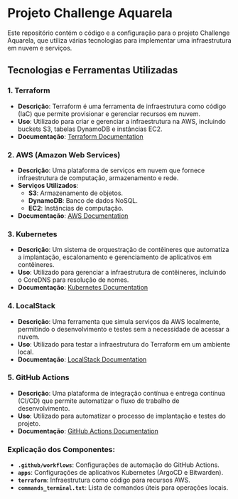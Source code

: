# Projeto Challenge Aquarela

Este repositório contém o código e a configuração para o projeto Challenge Aquarela, que utiliza várias tecnologias para implementar uma infraestrutura em nuvem e serviços.

## Tecnologias e Ferramentas Utilizadas

### 1. **Terraform**
- **Descrição**: Terraform é uma ferramenta de infraestrutura como código (IaC) que permite provisionar e gerenciar recursos em nuvem.
- **Uso**: Utilizado para criar e gerenciar a infraestrutura na AWS, incluindo buckets S3, tabelas DynamoDB e instâncias EC2.
- **Documentação**: [Terraform Documentation](https://www.terraform.io/docs)

### 2. **AWS (Amazon Web Services)**
- **Descrição**: Uma plataforma de serviços em nuvem que fornece infraestrutura de computação, armazenamento e rede.
- **Serviços Utilizados**:
  - **S3**: Armazenamento de objetos.
  - **DynamoDB**: Banco de dados NoSQL.
  - **EC2**: Instâncias de computação.
- **Documentação**: [AWS Documentation](https://aws.amazon.com/documentation/)

### 3. **Kubernetes**
- **Descrição**: Um sistema de orquestração de contêineres que automatiza a implantação, escalonamento e gerenciamento de aplicativos em contêineres.
- **Uso**: Utilizado para gerenciar a infraestrutura de contêineres, incluindo o CoreDNS para resolução de nomes.
- **Documentação**: [Kubernetes Documentation](https://kubernetes.io/docs/home/)

### 4. **LocalStack**
- **Descrição**: Uma ferramenta que simula serviços da AWS localmente, permitindo o desenvolvimento e testes sem a necessidade de acessar a nuvem.
- **Uso**: Utilizado para testar a infraestrutura do Terraform em um ambiente local.
- **Documentação**: [LocalStack Documentation](https://localstack.cloud/)

### 5. **GitHub Actions**
- **Descrição**: Uma plataforma de integração contínua e entrega contínua (CI/CD) que permite automatizar o fluxo de trabalho de desenvolvimento.
- **Uso**: Utilizado para automatizar o processo de implantação e testes do projeto.
- **Documentação**: [GitHub Actions Documentation](https://docs.github.com/en/actions)

### Explicação dos Componentes:
- **`.github/workflows`**: Configurações de automação do GitHub Actions.
- **`apps`**: Configurações de aplicativos Kubernetes (ArgoCD e Bitwarden).
- **`terraform`**: Infraestrutura como código para recursos AWS.
- **`commands_terminal.txt`**: Lista de comandos úteis para operações locais.
